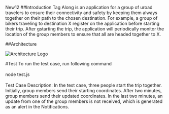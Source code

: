 New12
##Introduction
Tag Along is  an application  for a group of uroad travelers  to ensure their  connectivity  and safety by keeping them always together  on their path to the chosen destination.  For example,  a group of bikers traveling to destination X register on the application before starting their  trip. After gstarting the trip,  the application  will periodically monitor the location of the group members to ensure that all  are headed  together to X.


##Architecture

![Architecture Logo](tagalong/images/arch.png)

#Test
To run the test case, run following command<br><br>
node test.js<br><br>
Test Case Description: In the test case, three people start the trip together. Initially, group members send their starting coordinates. After two minutes, group members send their updated coordinates. In the last two minutes, an update from one of the group members is not received, which is generated as an alert in the Notifications.
